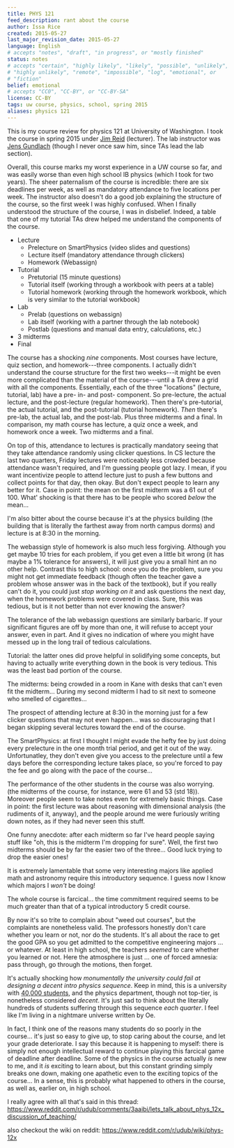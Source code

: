 ```yaml
---
title: PHYS 121
feed_description: rant about the course
author: Issa Rice
created: 2015-05-27
last_major_revision_date: 2015-05-27
language: English
# accepts "notes", "draft", "in progress", or "mostly finished"
status: notes
# accepts "certain", "highly likely", "likely", "possible", "unlikely",
# "highly unlikely", "remote", "impossible", "log", "emotional", or
# "fiction"
belief: emotional
# accepts "CC0", "CC-BY", or "CC-BY-SA"
license: CC-BY
tags: uw course, physics, school, spring 2015
aliases: physics 121
---
```


This is my course review for physics 121 at University of Washington. I
took the course in spring 2015 under [Jim Reid] (lecturer).  The lab
instructor was [Jens Gundlach] (though I never once saw him, since TAs
lead the lab section).

[Jim Reid]: https://faculty.washington.edu/jamesr4/
[Jens Gundlach]: https://web.archive.org/web/20150527082853/https://courses.washington.edu/phys121z/index.php

Overall, this course marks my worst experience in a UW course so far,
and was easily worse than even high school IB physics (which I took for
two years).  The sheer paternalism of the course is incredible: there
are six deadlines per week, as well as mandatory attendance to five
locations per week.  The instructor also doesn't do a good job
explaining the structure of the course, so the first week I was highly
confused.  When I finally understood the structure of the course, I was
in disbelief.  Indeed, a table that one of my tutorial TAs drew helped
me understand the components of the course.

- Lecture
    - Prelecture on SmartPhysics (video slides and questions)
    - Lecture itself (mandatory attendance through clickers)
    - Homework (Webassign)
- Tutorial
    - Pretutorial (15 minute questions)
    - Tutorial itself (working through a workbook with peers at a table)
    - Tutorial homework (working through the homework workbook, which is
      very similar to the tutorial workbook)
- Lab
    - Prelab (questions on webassign)
    - Lab itself (working with a partner through the lab notebook)
    - Postlab (questions and manual data entry, calculations, etc.)
- 3 midterms
- Final

 The course has a shocking *nine* components.  Most
courses have lecture, quiz section, and homework---three components.  I
actually didn't understand the course structure for the first two
weeks---it might be even more complicated than the material of the
course---until a TA drew a grid with all the components.  Essentially,
each of the three "locations" (lecture, tutorial, lab) have a pre- in-
and post- component.  So pre-lecture, the actual lecture, and the
post-lecture (regular homework).  Then there's pre-tutorial, the actual
tutorial, and the post-tutorial (tutorial homework).  *Then* there's
pre-lab, the actual lab, and the post-lab. Plus three midterms and a
final.  In comparison, my math course has lecture, a quiz once a week,
and homework once a week. Two midterms and a final.

On top of this, attendance to lectures is practically mandatory seeing
that they take attendance randomly using clicker questions.  In CS
lecture the last two quarters, Friday lectures were noticeably less
crowded because attendance wasn't required, and I'm guessing people got
lazy.  I mean, if you want incentivize people to attend lecture just to
push a few buttons and collect points for that day, then okay.  But
don't expect people to learn any better for it.  Case in point: the mean
on the first midterm was a 61 out of 100.  What' shocking is that there
has to be people who scored *below* the mean...

I'm also bitter about the course because it's at the physics building
(the building that is literally the farthest away from north campus
dorms) and lecture is at 8:30 in the morning.

The webassign style of homework is also much less forgiving. Although
you get maybe 10 tries for each problem, if you get even a little bit
wrong (it has maybe a 1% tolerance for answers), it will just give you a
small hint an no other help.  Contrast this to high school: once you do
the problem, sure you might not get immediate feedback (though often the
teacher gave a problem whose answer was in the back of the textbook),
but if you really can't do it, you could just *stop working on it* and
ask questions the next day, when the homework problems were covered in
class.  Sure, this was tedious, but is it not better than not ever
knowing the answer?

The tolerance of the lab webassign questions are similarly barbaric.  If
your significant figures are off by more than one, it will refuse to
accept your answer, even in part.  And it gives no indication of where
you might have messed up in the long trail of tedious calculations.

Tutorial: the latter ones did prove helpful in solidifying some
concepts, but having to actually write everything down in the book is
very tedious. This was the least bad portion of the course.

The midterms: being crowded in a room in Kane with desks that can't even
fit the midterm... During my second midterm I had to sit next to someone
who smelled of cigarettes... 

The prospect of attending lecture at 8:30 in the morning just for a few
clicker questions that may not even happen... was so discouraging that I
began skipping several lectures toward the end of the course.

The SmartPhysics: at first I thought I might evade the hefty fee by just
doing every prelecture in the one month trial period, and get it out of
the way. Unfortunatley, they don't even give you access to the
prelecture until a few days before the corresponding lecture takes
place, so you're forced to pay the fee and go along with the pace of the
course...

The performance of the other students in the course was also worrying.
(the midterms of the course, for instance, were 61 and 53 (std 18)).
Moreover people seem to take notes even for extremely basic things. Case
in point: the first lecture was about reasoning with dimensional
analysis (the rudiments of it, anyway), and the people around me were
furiously writing down notes, as if they had never seen this stuff.

One funny anecdote: after each midterm so far I've heard people saying
stuff like "oh, this is the midterm I'm dropping for sure". Well, the
first two midterms should be by far the easier two of the three... Good
luck trying to drop the easier ones!

It is extremely lamentable that some very interesting majors like
applied math and astronomy require this introductory sequence.  I guess
now I know which majors I *won't* be doing!

The whole course is farcical... the time commitment required seems to be
much greater than that of a typical introductory 5 credit course.

By now it's so trite to complain about "weed out courses", but the
complaints are nonetheless valid.  The professors honestly don't care
whether you learn or not, nor do the students.  It's all about the race
to get the good GPA so you get admitted to the competitive engineering
majors ... or whatever.  At least in high school, the teachers *seemed*
to care whether you learned or not.  Here the atmosphere is just ...
one of forced amnesia: pass through, go through the motions, then
forget.

It's actually shocking how *monumentally the university could fail at
designing a decent intro physics sequence*.  Keep in mind, this is a
university with [40,000 students], and the physics department, though not
top-tier, is nonetheless considered *decent*.  It's just sad to think
about the literally hundreds of students suffering through this sequence
*each quarter*.  I feel like I'm living in a nightmare universe written
by Oe.

[40,000 students]: https://www.quora.com/Does-University-of-Washington-actually-have-40-000-students-or-is-this-a-fabrication/answer/Andrew-J-Ho

In fact, I think one of the reasons many students do so poorly in the
course... it's just so easy to give up, to stop caring about the course,
and let your grade deteriorate.  I say this because it is happening to
myself: there is simply not enough intellectual reward to continue
playing this farcical game of deadline after deadline.  Some of the
physics in the course actually *is* new to me, and it *is* exciting to
learn about, but this constant grinding simply breaks one down, making
one apathetic even to the exciting topics of the course...  In a sense,
this is probably what happened to others in the course, as well as,
earlier on, in high school.

I really agree with all that's said in this thread: <https://www.reddit.com/r/udub/comments/3aaibi/lets_talk_about_phys_12x_discussion_of_teaching/>

also checkout the wiki on reddit: <https://www.reddit.com/r/udub/wiki/phys-12x>

